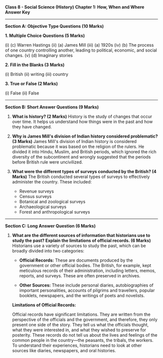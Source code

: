 
**Class 8 - Social Science (History)**
**Chapter 1: How, When and Where**
**Answer Key**

---

**Section A: Objective Type Questions (10 Marks)**

**1. Multiple Choice Questions (5 Marks)**

(i) (c) Warren Hastings
(ii) (a) James Mill
(iii) (a) 1920s
(iv) (b) The process of one country controlling another, leading to political, economic, and social changes.
(v) (d) Imaginary stories

**2. Fill in the Blanks (3 Marks)**

(i) British
(ii) writing
(iii) country

**3. True or False (2 Marks)**

(i) False
(ii) False

---

**Section B: Short Answer Questions (9 Marks)**

1.  **What is history? (2 Marks)**
    History is the study of changes that occur over time. It helps us understand how things were in the past and how they have changed.

2.  **Why is James Mill's division of Indian history considered problematic? (3 Marks)**
    James Mill's division of Indian history is considered problematic because it was based on the religion of the rulers. He divided it into Hindu, Muslim, and British periods, which ignored the rich diversity of the subcontinent and wrongly suggested that the periods before British rule were uncivilized.

3.  **What were the different types of surveys conducted by the British? (4 Marks)**
    The British conducted several types of surveys to effectively administer the country. These included:
    *   Revenue surveys
    *   Census surveys
    *   Botanical and zoological surveys
    *   Archaeological surveys
    *   Forest and anthropological surveys

---

**Section C: Long Answer Question (6 Marks)**

1.  **What are the different sources of information that historians use to study the past? Explain the limitations of official records. (6 Marks)**
    Historians use a variety of sources to study the past, which can be broadly divided into two categories:

    *   **Official Records:** These are documents produced by the government or other official bodies. The British, for example, kept meticulous records of their administration, including letters, memos, reports, and surveys. These are often preserved in archives.

    *   **Other Sources:** These include personal diaries, autobiographies of important personalities, accounts of pilgrims and travellers, popular booklets, newspapers, and the writings of poets and novelists.

    **Limitations of Official Records:**

    Official records have significant limitations. They are written from the perspective of the officials and the government, and therefore, they only present one side of the story. They tell us what the officials thought, what they were interested in, and what they wished to preserve for posterity. These records do not tell us about the lives and feelings of the common people in the country—the peasants, the tribals, the workers. To understand their experiences, historians need to look at other sources like diaries, newspapers, and oral histories.
